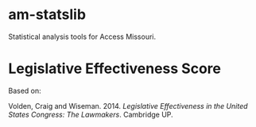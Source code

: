 # am-statslib
Statistical analysis tools for Access Missouri.

# Legislative Effectiveness Score

Based on:

Volden, Craig and Wiseman. 2014. *Legislative Effectiveness in the United States Congress: The Lawmakers*. Cambridge UP.